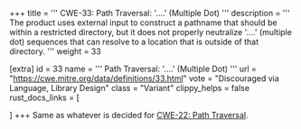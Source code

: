 +++
title = '''
CWE-33: Path Traversal: '....' (Multiple Dot)
'''
description	= '''
The product uses external input to construct a pathname that should be within a restricted directory, but it does not properly neutralize '....' (multiple dot) sequences that can resolve to a location that is outside of that directory.
'''
weight = 33

[extra]
id = 33
name = '''
Path Traversal: '....' (Multiple Dot)
'''
url = "https://cwe.mitre.org/data/definitions/33.html"
vote = "Discouraged via Language, Library Design"
class = "Variant"
clippy_helps = false
rust_docs_links = [

]
+++
Same as whatever is decided for [CWE-22: Path Traversal](/cwes/cwe-22).
